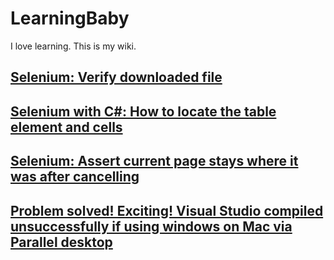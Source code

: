# LearningBaby
I love learning. This is my wiki.
## [Selenium: Verify downloaded file](https://github.com/betaxp/blog/issues/3#issue-710104742)
## [Selenium with C#: How to locate the table element and cells ](https://github.com/betaxp/blog/issues/1#issue-708507133)
## [Selenium: Assert current page stays where it was after cancelling](https://github.com/betaxp/blog/issues/2#issue-708593038)
## [Problem solved! Exciting! Visual Studio compiled unsuccessfully if using windows on Mac via Parallel desktop](https://github.com/betaxp/learningbaby/issues/4#issue-710813724)
